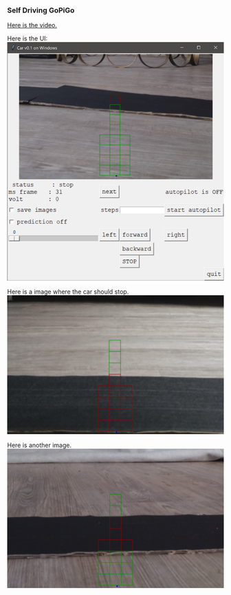 ### Self Driving GoPiGo

[Here is the video.](https://youtu.be/DT_9L6zDL5M)

Here is the UI:
![UI](/images/1.png)

Here is a image where the car should stop.
![all_black](/images/2.png)

Here is another image. 
![half_black](/images/3.png)
